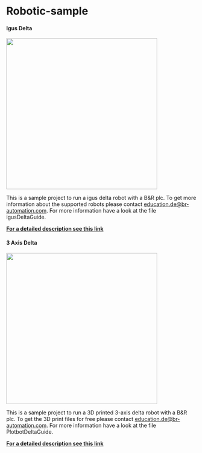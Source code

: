 # Robotic-sample

#### Igus Delta
<img src="https://github.com/br-automation-com/Robotic-samples/blob/main/images/igusRendering.png" width="400" height="400">

This is a sample project to run a igus delta robot with a B&R plc. To get more information about the supported robots please contact education.de@br-automation.com. For more information have a look at the file igusDeltaGuide.

[**For a detailed description see this link**](/igusDeltaGuide.pdf)

#### 3 Axis Delta
<img src="https://github.com/br-automation-com/Robotic-samples/blob/main/images/DeltaRendering02.png" width="400" height="400">

This is a sample project to run a 3D printed 3-axis delta robot with a B&R plc. To get the 3D print files for free please contact education.de@br-automation.com. For more information have a look at the file PlotbotDeltaGuide.

[**For a detailed description see this link**](/PlotbotDeltaGuide.pdf)

